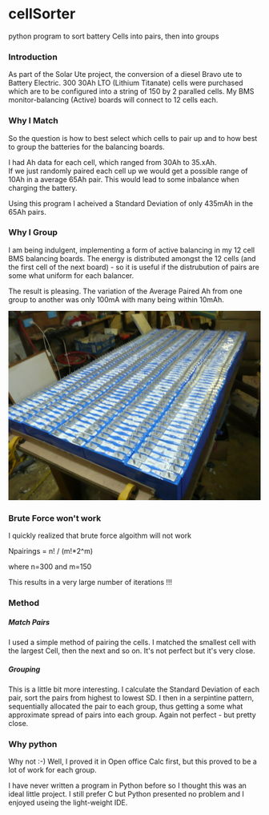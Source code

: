 # cellSorter
python program to sort battery Cells into pairs, then into groups

### Introduction

As part of the Solar Ute project, the conversion of a diesel Bravo ute to Battery Electric.  300 30Ah LTO (Lithium Titanate) cells were purchased which are to be configured into a string of 150 by 2 paralled cells.  My BMS monitor-balancing (Active) boards will connect to 12  cells each.

### Why I Match

So the question is how to best select which cells to pair up and to how best to group the batteries for the balancing boards.

I had Ah data for each cell, which ranged from 30Ah to 35.xAh.  
If we just randomly paired each cell up we would get a possible range of 10Ah in a average 65Ah pair.  This would lead to some inbalance when charging the battery.

Using this program I acheived a Standard Deviation of only 435mAh in the 65Ah pairs.

### Why I Group

I am being indulgent, implementing a form of active balancing in my 12 cell BMS balancing boards.
The energy is distributed amongst the 12 cells (and the first cell of the next board) - so it is useful if the distrubution of pairs are some what uniform for each balancer.

The result is pleasing.  The variation of the Average Paired Ah from one group to another was only 100mA with many being within 10mAh.


![300 LTO Cells](https://github.com/mackelec/cellSorter/blob/main/P1080219.jpg)


### Brute Force won't work

I quickly realized that brute force algoithm will not work

Npairings = n! / (m!*2^m)

where n=300 and m=150

This results in a very large number of iterations !!!

### Method

##### Match Pairs
I used a simple method of pairing the cells.  I matched the smallest cell with the largest Cell, then the next and so on.  It's not perfect but it's very close.

##### Grouping 
This is a little bit more interesting.  I calculate the Standard Deviation of each pair, sort the pairs from highest to lowest SD.  I then in a serpintine pattern, sequentially allocated the pair to each group, thus getting a some what approximate spread of pairs into each group.  Again not perfect - but pretty close.

### Why python

Why not :-)
Well, I proved it in Open office Calc first, but this proved to be a lot of work for each group.

I have never written a program in Python before so I thought this was an ideal little project.   I still prefer C but Python presented no problem and I enjoyed useing the light-weight IDE.


